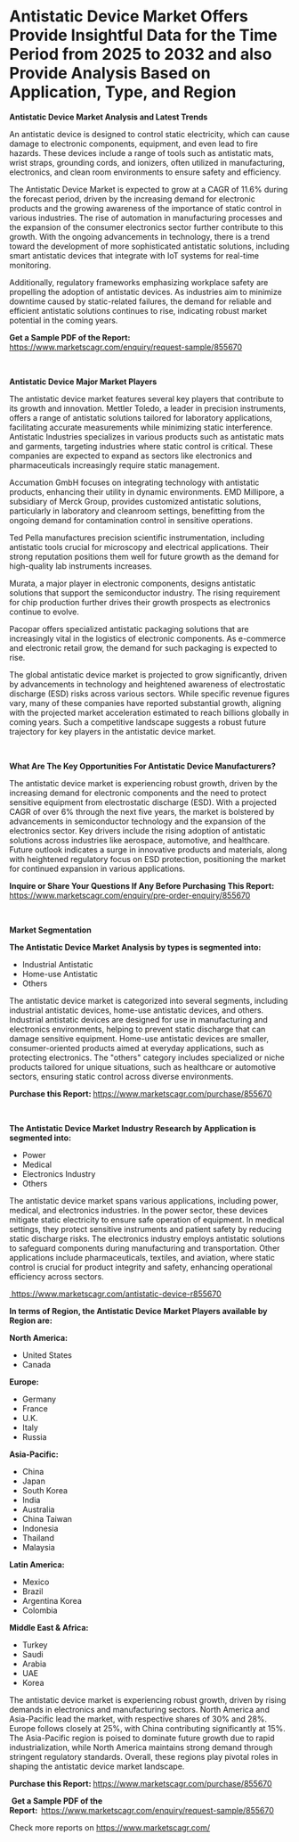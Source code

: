 <p><h1>Antistatic Device Market Offers Provide Insightful Data for the Time Period from 2025 to 2032 and also Provide Analysis Based on Application, Type, and Region</h1></p><p><strong>Antistatic Device Market Analysis and Latest Trends</strong></p>
<p><p>An antistatic device is designed to control static electricity, which can cause damage to electronic components, equipment, and even lead to fire hazards. These devices include a range of tools such as antistatic mats, wrist straps, grounding cords, and ionizers, often utilized in manufacturing, electronics, and clean room environments to ensure safety and efficiency.</p><p>The Antistatic Device Market is expected to grow at a CAGR of 11.6% during the forecast period, driven by the increasing demand for electronic products and the growing awareness of the importance of static control in various industries. The rise of automation in manufacturing processes and the expansion of the consumer electronics sector further contribute to this growth. With the ongoing advancements in technology, there is a trend toward the development of more sophisticated antistatic solutions, including smart antistatic devices that integrate with IoT systems for real-time monitoring.</p><p>Additionally, regulatory frameworks emphasizing workplace safety are propelling the adoption of antistatic devices. As industries aim to minimize downtime caused by static-related failures, the demand for reliable and efficient antistatic solutions continues to rise, indicating robust market potential in the coming years.</p></p>
<p><strong>Get a Sample PDF of the Report:&nbsp;</strong> <a href="https://www.marketscagr.com/enquiry/request-sample/855670?utm_campaign=3221&utm_medium=2&utm_source=Github&utm_content=ia&utm_term=09042025&utm_id=antistatic-device">https://www.marketscagr.com/enquiry/request-sample/855670</a></p>
<p>&nbsp;</p>
<p><strong>Antistatic Device Major Market Players</strong></p>
<p><p>The antistatic device market features several key players that contribute to its growth and innovation. Mettler Toledo, a leader in precision instruments, offers a range of antistatic solutions tailored for laboratory applications, facilitating accurate measurements while minimizing static interference. Antistatic Industries specializes in various products such as antistatic mats and garments, targeting industries where static control is critical. These companies are expected to expand as sectors like electronics and pharmaceuticals increasingly require static management.</p><p>Accumation GmbH focuses on integrating technology with antistatic products, enhancing their utility in dynamic environments. EMD Millipore, a subsidiary of Merck Group, provides customized antistatic solutions, particularly in laboratory and cleanroom settings, benefitting from the ongoing demand for contamination control in sensitive operations.</p><p>Ted Pella manufactures precision scientific instrumentation, including antistatic tools crucial for microscopy and electrical applications. Their strong reputation positions them well for future growth as the demand for high-quality lab instruments increases.</p><p>Murata, a major player in electronic components, designs antistatic solutions that support the semiconductor industry. The rising requirement for chip production further drives their growth prospects as electronics continue to evolve.</p><p>Pacopar offers specialized antistatic packaging solutions that are increasingly vital in the logistics of electronic components. As e-commerce and electronic retail grow, the demand for such packaging is expected to rise.</p><p>The global antistatic device market is projected to grow significantly, driven by advancements in technology and heightened awareness of electrostatic discharge (ESD) risks across various sectors. While specific revenue figures vary, many of these companies have reported substantial growth, aligning with the projected market acceleration estimated to reach billions globally in coming years. Such a competitive landscape suggests a robust future trajectory for key players in the antistatic device market.</p></p>
<p>&nbsp;</p>
<p><strong>What Are The Key Opportunities For Antistatic Device Manufacturers?</strong></p>
<p><p>The antistatic device market is experiencing robust growth, driven by the increasing demand for electronic components and the need to protect sensitive equipment from electrostatic discharge (ESD). With a projected CAGR of over 6% through the next five years, the market is bolstered by advancements in semiconductor technology and the expansion of the electronics sector. Key drivers include the rising adoption of antistatic solutions across industries like aerospace, automotive, and healthcare. Future outlook indicates a surge in innovative products and materials, along with heightened regulatory focus on ESD protection, positioning the market for continued expansion in various applications.</p></p>
<p><strong>Inquire or Share Your Questions If Any Before Purchasing This Report:</strong> <a href="https://www.marketscagr.com/enquiry/pre-order-enquiry/855670?utm_campaign=3221&utm_medium=2&utm_source=Github&utm_content=ia&utm_term=09042025&utm_id=antistatic-device">https://www.marketscagr.com/enquiry/pre-order-enquiry/855670</a></p>
<p>&nbsp;</p>
<p><strong>Market Segmentation</strong></p>
<p><strong>The Antistatic Device Market Analysis by types is segmented into:</strong></p>
<p><ul><li>Industrial Antistatic</li><li>Home-use Antistatic</li><li>Others</li></ul></p>
<p><p>The antistatic device market is categorized into several segments, including industrial antistatic devices, home-use antistatic devices, and others. Industrial antistatic devices are designed for use in manufacturing and electronics environments, helping to prevent static discharge that can damage sensitive equipment. Home-use antistatic devices are smaller, consumer-oriented products aimed at everyday applications, such as protecting electronics. The "others" category includes specialized or niche products tailored for unique situations, such as healthcare or automotive sectors, ensuring static control across diverse environments.</p></p>
<p><strong>Purchase this Report:&nbsp;</strong><a href="https://www.marketscagr.com/purchase/855670?utm_campaign=3221&utm_medium=2&utm_source=Github&utm_content=ia&utm_term=09042025&utm_id=antistatic-device">https://www.marketscagr.com/purchase/855670</a></p>
<p>&nbsp;</p>
<p><strong>The Antistatic Device Market Industry Research by Application is segmented into:</strong></p>
<p><ul><li>Power</li><li>Medical</li><li>Electronics Industry</li><li>Others</li></ul></p>
<p><p>The antistatic device market spans various applications, including power, medical, and electronics industries. In the power sector, these devices mitigate static electricity to ensure safe operation of equipment. In medical settings, they protect sensitive instruments and patient safety by reducing static discharge risks. The electronics industry employs antistatic solutions to safeguard components during manufacturing and transportation. Other applications include pharmaceuticals, textiles, and aviation, where static control is crucial for product integrity and safety, enhancing operational efficiency across sectors.</p></p>
<p><a href="https://www.marketscagr.com/antistatic-device-r855670?utm_campaign=3221&utm_medium=2&utm_source=Github&utm_content=ia&utm_term=09042025&utm_id=antistatic-device">&nbsp;https://www.marketscagr.com/antistatic-device-r855670</a></p>
<p><strong>In terms of Region, the Antistatic Device Market Players available by Region are:</strong></p>
<p>
    <p> <strong> North America: </strong>
        <ul>
            <li>United States</li>
            <li>Canada</li>
        </ul>
        </p> 
    <p> <strong> Europe: </strong>
        <ul>
            <li>Germany</li>
            <li>France</li>
            <li>U.K.</li>
            <li>Italy</li>
            <li>Russia</li>
        </ul>
        </p> 
    <p> <strong> Asia-Pacific: </strong>
        <ul>
            <li>China</li>
            <li>Japan</li>
            <li>South Korea</li>
            <li>India</li>
            <li>Australia</li>
            <li>China Taiwan</li>
            <li>Indonesia</li>
            <li>Thailand</li>
            <li>Malaysia</li>
        </ul>
        </p> 
    <p> <strong> Latin America: </strong>
        <ul>
            <li>Mexico</li>
            <li>Brazil</li>
            <li>Argentina Korea</li>
            <li>Colombia</li>
        </ul>
        </p> 
    <p> <strong> Middle East & Africa: </strong>
        <ul>
            <li>Turkey</li>
            <li>Saudi</li>
            <li>Arabia</li>
            <li>UAE</li>
            <li>Korea</li>
        </ul>
    </p>
    </p>
<p><p>The antistatic device market is experiencing robust growth, driven by rising demands in electronics and manufacturing sectors. North America and Asia-Pacific lead the market, with respective shares of 30% and 28%. Europe follows closely at 25%, with China contributing significantly at 15%. The Asia-Pacific region is poised to dominate future growth due to rapid industrialization, while North America maintains strong demand through stringent regulatory standards. Overall, these regions play pivotal roles in shaping the antistatic device market landscape.</p></p>
<p><strong>Purchase this Report: </strong><a href="https://www.marketscagr.com/purchase/855670?utm_campaign=3221&utm_medium=2&utm_source=Github&utm_content=ia&utm_term=09042025&utm_id=antistatic-device">https://www.marketscagr.com/purchase/855670</a></p>
<p>&nbsp;<strong>Get a Sample PDF of the Report:&nbsp;&nbsp;</strong><a href="https://www.marketscagr.com/enquiry/request-sample/855670?utm_campaign=3221&utm_medium=2&utm_source=Github&utm_content=ia&utm_term=09042025&utm_id=antistatic-device">https://www.marketscagr.com/enquiry/request-sample/855670</a></p>
<p><strong></strong></p>
<p>Check more reports on <a href="https://www.marketscagr.com/?utm_campaign=3221&utm_medium=2&utm_source=Github&utm_content=ia&utm_term=09042025&utm_id=antistatic-device">https://www.marketscagr.com/</a></p>